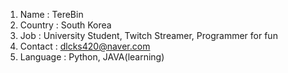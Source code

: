 1. Name : TereBin
2. Country : South Korea
3. Job : University Student, Twitch Streamer, Programmer for fun
4. Contact : dlcks420@naver.com
5. Language : Python, JAVA(learning)
